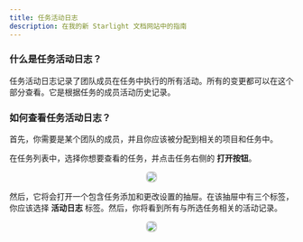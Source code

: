 ```yaml
---
title: 任务活动日志
description: 在我的新 Starlight 文档网站中的指南
---
```


### 什么是任务活动日志？

任务活动日志记录了团队成员在任务中执行的所有活动。所有的变更都可以在这个部分查看。它是根据任务的成员活动历史记录。

### 如何查看任务活动日志？

首先，你需要是某个团队的成员，并且你应该被分配到相关的项目和任务中。

在任务列表中，选择你想要查看的任务，并点击任务右侧的 **打开按钮**。

   <p align ="center">
      <img src="/Task_list.png" style="border: 2px solid #D4d4d4; border-radius: 8px;  ">
   </p>

然后，它将会打开一个包含任务添加和更改设置的抽屉。在该抽屉中有三个标签，你应该选择 **活动日志** 标签。然后，你将看到所有与所选任务相关的活动记录。

 <p align ="center">
      <img src="/Activity_log.png" style="border: 2px solid #D4d4d4; border-radius: 8px;  ">
   </p>
